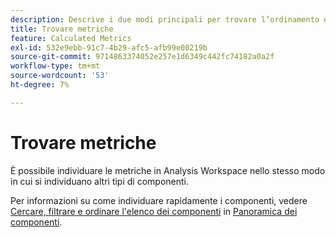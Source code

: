 ```yaml
---
description: Descrive i due modi principali per trovare l’ordinamento e il filtro delle metriche.
title: Trovare metriche
feature: Calculated Metrics
exl-id: 532e9ebb-91c7-4b29-afc5-afb99e00219b
source-git-commit: 9714863374052e257e1d6349c442fc74182a0a2f
workflow-type: tm+mt
source-wordcount: '53'
ht-degree: 7%

---
```


# Trovare metriche

È possibile individuare le metriche in Analysis Workspace nello stesso modo in cui si individuano altri tipi di componenti.

Per informazioni su come individuare rapidamente i componenti, vedere [Cercare, filtrare e ordinare l&#39;elenco dei componenti](/help/analyze/analysis-workspace/components/analysis-workspace-components.md#search-filter-and-sort-the-component-list) in [Panoramica dei componenti](/help/analyze/analysis-workspace/components/analysis-workspace-components.md).
